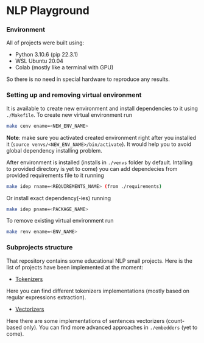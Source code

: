# NLP Playground
### Environment
All of projects were built using:
- Python 3.10.6 (pip 22.3.1)
- WSL Ubuntu 20.04
- Colab (mostly like a terminal with GPU)

So there is no need in special hardware to reproduce any results.

### Setting up and removing virtual environment
It is available to create new environment and install dependencies to it using `./Makefile`. To create new virtual environment run
```bash
make cenv ename=<NEW_ENV_NAME>
```
**Note**: make sure you activated created environment right after you installed it (`source venvs/<NEW_ENV_NAME>/bin/activate`). It would help you to avoid global dependency installing problem.

After environment is installed (installs in `./venvs` folder by default. Intalling to provided directory is yet to come) you can add dependecies from provided requirements file to it running
```bash
make idep rname=<REQUIREMENTS_NAME> (from ./requirements)
```

Or install exact dependency(-ies) running
```bash
make idep pname=<PACKAGE_NAME>
```

To remove existing virtual environment run
```bash
make renv ename=<ENV_NAME>
```

### Subprojects structure
That repository contains some educational NLP small projects. Here is 
the list of projects have been implemented at the moment:
- [Tokenizers](./tokenizers)

Here you can find different tokenizers implementations (mostly based on regular expressions extraction).

- [Vectorizers](./vectorizers/)

Here there are some implementations of sentences vectorizers (count-based only). You can find more advanced approaches in `./embedders` (yet to come).
